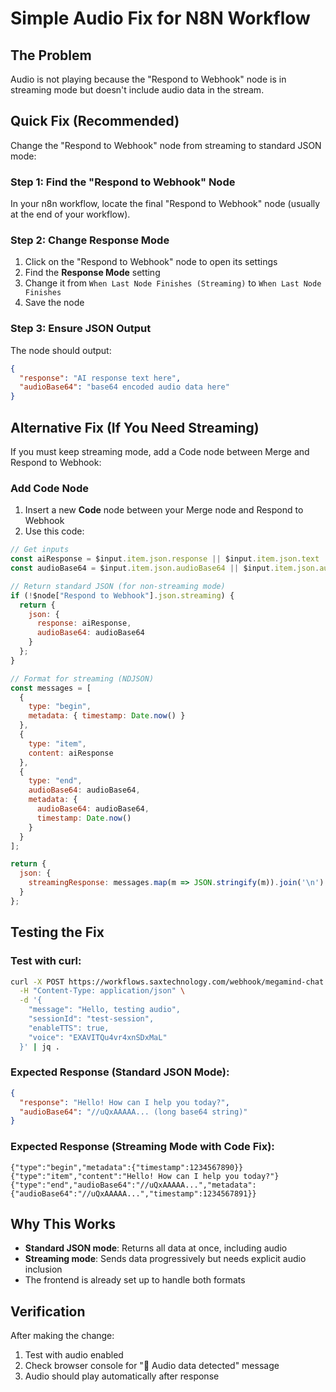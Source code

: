 # Simple Audio Fix for N8N Workflow

## The Problem
Audio is not playing because the "Respond to Webhook" node is in streaming mode but doesn't include audio data in the stream.

## Quick Fix (Recommended)
Change the "Respond to Webhook" node from streaming to standard JSON mode:

### Step 1: Find the "Respond to Webhook" Node
In your n8n workflow, locate the final "Respond to Webhook" node (usually at the end of your workflow).

### Step 2: Change Response Mode
1. Click on the "Respond to Webhook" node to open its settings
2. Find the **Response Mode** setting
3. Change it from `When Last Node Finishes (Streaming)` to `When Last Node Finishes`
4. Save the node

### Step 3: Ensure JSON Output
The node should output:
```json
{
  "response": "AI response text here",
  "audioBase64": "base64 encoded audio data here"
}
```

## Alternative Fix (If You Need Streaming)
If you must keep streaming mode, add a Code node between Merge and Respond to Webhook:

### Add Code Node
1. Insert a new **Code** node between your Merge node and Respond to Webhook
2. Use this code:

```javascript
// Get inputs
const aiResponse = $input.item.json.response || $input.item.json.text || '';
const audioBase64 = $input.item.json.audioBase64 || $input.item.json.audioData || null;

// Return standard JSON (for non-streaming mode)
if (!$node["Respond to Webhook"].json.streaming) {
  return {
    json: {
      response: aiResponse,
      audioBase64: audioBase64
    }
  };
}

// Format for streaming (NDJSON)
const messages = [
  {
    type: "begin",
    metadata: { timestamp: Date.now() }
  },
  {
    type: "item",
    content: aiResponse
  },
  {
    type: "end",
    audioBase64: audioBase64,
    metadata: { 
      audioBase64: audioBase64,
      timestamp: Date.now()
    }
  }
];

return {
  json: {
    streamingResponse: messages.map(m => JSON.stringify(m)).join('\n')
  }
};
```

## Testing the Fix

### Test with curl:
```bash
curl -X POST https://workflows.saxtechnology.com/webhook/megamind-chat \
  -H "Content-Type: application/json" \
  -d '{
    "message": "Hello, testing audio",
    "sessionId": "test-session",
    "enableTTS": true,
    "voice": "EXAVITQu4vr4xnSDxMaL"
  }' | jq .
```

### Expected Response (Standard JSON Mode):
```json
{
  "response": "Hello! How can I help you today?",
  "audioBase64": "//uQxAAAAA... (long base64 string)"
}
```

### Expected Response (Streaming Mode with Code Fix):
```
{"type":"begin","metadata":{"timestamp":1234567890}}
{"type":"item","content":"Hello! How can I help you today?"}
{"type":"end","audioBase64":"//uQxAAAAA...","metadata":{"audioBase64":"//uQxAAAAA...","timestamp":1234567891}}
```

## Why This Works
- **Standard JSON mode**: Returns all data at once, including audio
- **Streaming mode**: Sends data progressively but needs explicit audio inclusion
- The frontend is already set up to handle both formats

## Verification
After making the change:
1. Test with audio enabled
2. Check browser console for "🎵 Audio data detected" message
3. Audio should play automatically after response